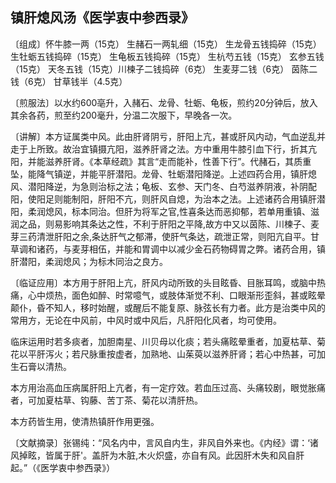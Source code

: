 ## 镇肝熄风汤《医学衷中参西录》

〔组成〕怀牛膝一两（15克） 生赭石一两轧细（15克） 生龙骨五钱捣碎（15克） 生牡蛎五钱捣碎（15克） 生龟板五钱捣碎（15克） 生杭芍五钱（15克） 玄参五钱（15克） 天冬五钱（15克）川楝子二钱捣碎（6克） 生麦芽二钱（6克） 茵陈二钱（6克） 甘草钱半（4.5克）

〔煎服法〕以水约600亳升，入赭石、龙骨、牡蛎、龟板，煎约20分钟后，放入其余各药，煎至约200毫升，分温二次服下，早晚各一次。

〔讲解〕本方证属类中风。此由肝肾阴亏，肝阳上亢，甚或肝风内动，气血逆乱并走于上所致。故治宜镇摄亢阳，滋养肝肾之法。方中重用牛膝引血下行，折其亢阳，并能滋养肝肾。《本草经疏》其言“走而能补，性善下行”。代赭石，其质重坠，能降气镇逆，并能平肝潜阳。龙骨、牡蛎潜阳降逆。上述四药合用，镇肝熄风、潜阳降逆，为急则治标之法；龟板、玄参、天门冬、白芍滋养阴液，补阴配阳，使阳足则能制阳，肝阳不亢，则肝风自熄，为治本之法。上述诸药合用镇肝潜阳，柔润熄风，标本同治。但肝为将军之官,性喜条达而恶抑郁，若单用重镇、滋润之品，则易影响其条达之性，不利于肝阳之平降,故方中又以茵陈、川楝子、麦芽三药清泄肝阳之余,条达肝气之郁滞，使肝气条达，疏泄正常，则阳亢自平。甘草调和诸药，与麦芽相伍，并能和胃调中以减少金石药物碍胃之弊。诸药合用，镇肝潜阳，柔润熄风；为标木同治之良方。

〔临证应用〕本方用于肝阳上亢，肝风内动所致的头目眩昏、目胀耳鸣，或脑中热痛，心中烦热，面色如醉、时常噫气，或肢体渐觉不利、口眼渐形歪斜，甚或眩晕颠仆，昏不知人，移时始醒，或醒后不能复原、脉弦长有力者。此方是治类中风的常用方，无论在中风前，中风时或中风后，凡肝阳化风者，均可使用。

临床运用时若多痰者，加胆南星、川贝母以化痰；若头痛眩晕重者，加夏枯草、菊花以平肝泻火；若尺脉重按虚者，加熟地、山茱萸以滋养肝肾；若心中热甚，可加生石膏以清热。

本方用治高血压病属肝阳上亢者，有一定疗效。若血压过高、头痛较剧，眼觉胀痛者，可加夏枯草、钩藤、苦丁茶、菊花以清肝热。

本方药皆生用，使清热镇肝作用更强。 

〔文献摘录〕张锡纯：“风名内中，言风自内生，非风自外来也。《内经》谓：‘诸风掉眩，皆属于肝'。盖肝为木脏,木火炽盛，亦自有风。此因肝木失和风自肝起。”（《医学衷中参西录》）
